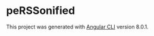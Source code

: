 # peRSSonified

This project was generated with [Angular CLI](https://github.com/angular/angular-cli) version 8.0.1.
